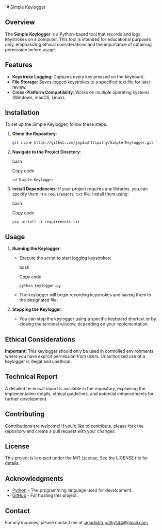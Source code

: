 `# Simple Keylogger

## Overview

The **Simple Keylogger** is a Python-based tool that records and logs keystrokes on a computer. This tool is intended for educational purposes only, emphasizing ethical considerations and the importance of obtaining permission before usage.

## Features

- **Keystroke Logging**: Captures every key pressed on the keyboard.
- **File Storage**: Saves logged keystrokes to a specified text file for later review.
- **Cross-Platform Compatibility**: Works on multiple operating systems (Windows, macOS, Linux).

## Installation

To set up the Simple Keylogger, follow these steps:

1. **Clone the Repository**:
   ```bash
   git clone https://github.com/jagdishtripathy/Simple-Keylogger.git `

1.  **Navigate to the Project Directory**:

    bash

    Copy code

    `cd Simple-Keylogger`

2.  **Install Dependencies**: If your project requires any libraries, you can specify them in a `requirements.txt` file. Install them using:

    bash

    Copy code

    `pip install -r requirements.txt`

Usage
-----

1.  **Running the Keylogger**:

    -   Execute the script to start logging keystrokes:

        bash

        Copy code

        `python keylogger.py`

    -   The keylogger will begin recording keystrokes and saving them to the designated file.
2.  **Stopping the Keylogger**:

    -   You can stop the keylogger using a specific keyboard shortcut or by closing the terminal window, depending on your implementation.

Ethical Considerations
----------------------

**Important**: This keylogger should only be used in controlled environments where you have explicit permission from users. Unauthorized use of a keylogger is illegal and unethical.

Technical Report
----------------

A detailed technical report is available in the repository, explaining the implementation details, ethical guidelines, and potential enhancements for further development.

Contributing
------------

Contributions are welcome! If you'd like to contribute, please fork the repository and create a pull request with your changes.

License
-------

This project is licensed under the MIT License. See the LICENSE file for details.

Acknowledgments
---------------

-   [Python](https://www.python.org/) - The programming language used for development.
-   [GitHub](https://github.com) - For hosting this project.

Contact
-------

For any inquiries, please contact me at jagadishtripathy144@gmail.com
